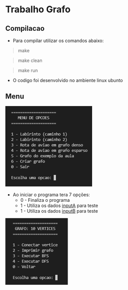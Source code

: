 # Trabalho Grafo


## Compilacao

- Para compilar utilizar os comandos abaixo:

> make

> make clean

> make run

- O codigo foi desenvolvido no ambiente linux ubunto

## Menu

![Scrennshot](src/files/menuPrincipal.png)

- Ao iniciar o programa tera 7 opções:
	- 0 - Finaliza o programa
	- 1 - Utiliza os dados [inputA](src/files/labirinto1.png) para teste
	- 1 - Utiliza os dados [inputB](src/files/labirinto2.png) para teste
	<!-- - 0 -> [bfs](src/bfs.c) -->

![Scrennshot](src/files/menuGrafo.png)